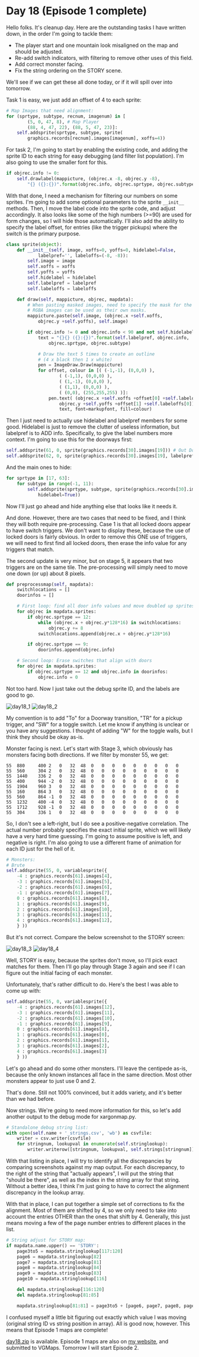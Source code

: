 # Day 18 (Episode 1 complete) #

Hello folks. It's cleanup day. Here are the outstanding tasks I have 
written down, in the order I'm going to tackle them:

 * The player start and one mountain look misaligned on the map and 
   should be adjusted.
 * Re-add switch indicators, with filtering to remove other uses of 
   this field.
 * Add correct monster facing.
 * Fix the string ordering on the STORY scene.

We'll see if we can get these all done today, or if it will spill over 
into tomorrow.

Task 1 is easy, we just add an offset of 4 to each sprite:
```py
# Map Images that need alignment:
for (sprtype, subtype, recnum, imagenum) in [
        (5, 0, 47, 8), # Map Player
        (88, 4, 47, 22), (88, 5, 47, 23)]:
    self.addsprite(sprtype, subtype, sprite(
        graphics.records[recnum].images[imagenum], xoffs=4))
```

For task 2, I'm going to start by enabling the existing code, and 
adding the sprite ID to each string for easy debugging (and filter list 
population). I'm also going to use the smaller font for this.

```py
if objrec.info != 0:
    self.drawlabel(mappicture, (objrec.x -8, objrec.y -8),
        "{} ({}:{})".format(objrec.info, objrec.sprtype, objrec.subtype))
```

With that done, I need a mechanism for filtering our numbers on some 
sprites. I'm going to add some optional parameters to the sprite 
``__init__`` methods. Then, I move the label code into the sprite code, and 
adjust accordingly. It also looks like some of the high numbers (>=90) 
are used for form changes, so I will hide those automatically. I'll 
also add the ability to specify the label offset, for entries (like the 
trigger pickups) where the switch is the primary purpose.

```py
class sprite(object):
    def __init__(self, image, xoffs=0, yoffs=0, hidelabel=False,
            labelpref='', labeloffs=(-8, -8)):
        self.image = image
        self.xoffs = xoffs
        self.yoffs = yoffs
        self.hidelabel = hidelabel
        self.labelpref = labelpref
        self.labeloffs = labeloffs

    def draw(self, mappicture, objrec, mapdata):
        # When pasting masked images, need to specify the mask for the paste.
        # RGBA images can be used as their own masks.
        mappicture.paste(self.image, (objrec.x +self.xoffs,
            objrec.y +self.yoffs), self.image)

        if objrec.info != 0 and objrec.info < 90 and not self.hidelabel:
            text = "{}{} ({}:{})".format(self.labelpref, objrec.info,
                objrec.sprtype, objrec.subtype)

            # Draw the text 5 times to create an outline
            # (4 x black then 1 x white)
            pen = ImageDraw.Draw(mappicture)
            for offset, colour in [( (-1,-1), (0,0,0) ),
                    ( (-1,1), (0,0,0) ),
                    ( (1,-1), (0,0,0) ),
                    ( (1,1), (0,0,0) ),
                    ( (0,0), (255,255,255) )]:
                pen.text( (objrec.x +self.xoffs +offset[0] +self.labeloffs[0],
                    objrec.y +self.yoffs +offset[1] +self.labeloffs[0]),
                    text, font=markupfont, fill=colour)
```

Then I just need to actually use hidelabel and labelpref members for 
some good. Hidelabel is just to remove the clutter of useless 
information, but labelpref is to ADD info. Specifically, to give the 
label numbers more context. I'm going to use this for the doorways 
first:

```py
self.addsprite(61, 0, sprite(graphics.records[30].images[19])) # Out Door
self.addsprite(62, 0, sprite(graphics.records[30].images[19], labelpref='To ')) # In Door
```

And the main ones to hide:

```py
for sprtype in [17, 63]:
    for subtype in range(-1, 11):
        self.addsprite(sprtype, subtype, sprite(graphics.records[30].images[19],
            hidelabel=True))
```

Now I'll just go ahead and hide anything else that looks like it needs 
it.

And done. However, there are two cases that need to be fixed, and I 
think they will both require pre-processing. Case 1 is that all locked 
doors appear to have switch triggers. We don't want to display these, 
because the use of locked doors is fairly obvious. In order to remove 
this ONE use of triggers, we will need to first find all locked doors, 
then erase the info value for any triggers that match.

The second update is very minor, but on stage 5, it appears that two 
triggers are on the same tile. The pre-processing will simply need to 
move one down (or up) about 8 pixels.

```py
def preprocessmap(self, mapdata):
    switchlocations = []
    doorinfos = []

    # First loop: find all door info values and move doubled up sprites.
    for objrec in mapdata.sprites:
        if objrec.sprtype == 12:
            while (objrec.x + objrec.y*128*16) in switchlocations:
                objrec.y += 8
            switchlocations.append(objrec.x + objrec.y*128*16)

        if objrec.sprtype == 9:
            doorinfos.append(objrec.info)

    # Second loop: Erase switches that align with doors
    for objrec in mapdata.sprites:
        if objrec.sprtype == 12 and objrec.info in doorinfos:
            objrec.info = 0
```

Not too hard. Now I just take out the debug sprite ID, and the labels 
are good to go.

![day18_1](images/day18_1.png) ![day18_2](images/day18_2.png)

My convention is to add "To" for a Doorway transition, "TR" for a 
pickup trigger, and "SW" for a toggle switch. Let me know if anything 
is unclear or you have any suggestions. I thought of adding "W" for the 
toggle walls, but I think they should be okay as-is.

Monster facing is next. Let's start with Stage 3, which obviously has 
monsters facing both directions. If we filter by monster 55, we get:

```
55  880     400 2   0   32  48  0   0   0   0   0   0   0   0   0
55  560     304 2   0   32  48  0   0   0   0   0   0   0   0   0
55  1440    336 2   0   32  48  0   0   0   0   0   0   0   0   0
55  400     944 -2  0   32  48  0   0   0   0   0   0   0   0   0
55  1904    960 3   0   32  48  0   0   0   0   0   0   0   0   0
55  160     864 3   0   32  48  0   0   0   0   0   0   0   0   0
55  560     864 -1  0   32  48  0   0   0   0   0   0   0   0   0
55  1232    400 -4  0   32  48  0   0   0   0   0   0   0   0   0
55  1712    928 -1  0   32  48  0   0   0   0   0   0   0   0   0
55  304     336 1   0   32  48  0   0   0   0   0   0   0   0   0
```

So, I don't see a left-right, but I do see a positive-negative 
correlation. The actual number probably specifies the exact initial 
sprite, which we will likely have a very hard time guessing. I'm going 
to assume positive is left, and negative is right. I'm also going to 
use a different frame of animation for each ID just for the hell of it.

```py
# Monsters:
# Brute
self.addsprite(55, 0, variablesprite({
    -4 : graphics.records[61].images[4],
    -3 : graphics.records[61].images[5],
    -2 : graphics.records[61].images[6],
    -1 : graphics.records[61].images[7],
    0 : graphics.records[61].images[8],
    1 : graphics.records[61].images[9],
    2 : graphics.records[61].images[10],
    3 : graphics.records[61].images[11],
    4 : graphics.records[61].images[12],
    } ))
```

But it's not correct. Compare the below screenshot to the STORY screen:

![day18_3](images/day18_3.png) ![day18_4](images/day18_4.png)

Well, STORY is easy, because the sprites don't move, so I'll pick exact 
matches for them. Then I'll go play through Stage 3 again and see if I 
can figure out the initial facing of each monster.

Unfortunately, that's rather difficult to do. Here's the best I was able to come up with:
```py
self.addsprite(55, 0, variablesprite({
    -4 : graphics.records[61].images[12],
    -3 : graphics.records[61].images[11],
    -2 : graphics.records[61].images[10],
    -1 : graphics.records[61].images[9],
    0 : graphics.records[61].images[8],
    1 : graphics.records[61].images[0],
    2 : graphics.records[61].images[1],
    3 : graphics.records[61].images[2],
    4 : graphics.records[61].images[3]
    } ))
```

Let's go ahead and do some other monsters. I'll leave the centipede 
as-is, because the only known instances all face in the same direction. 
Most other monsters appear to just use 0 and 2.

That's done. Still not 100% convinced, but it adds variety, and it's 
better than we had before.

Now strings. We're going to need more information for this, so let's 
add another output to the debug mode for xargonmap.py.

```py
# Standalone debug string list:
with open(self.name + '_strings.csv', 'wb') as csvfile:
    writer = csv.writer(csvfile)
    for stringnum, lookupval in enumerate(self.stringlookup):
        writer.writerow([stringnum, lookupval, self.strings[stringnum]])
```

With that listing in place, I will try to identify all the 
discrepancies by comparing screenshots against my map output. For each 
discrepancy, to the right of the string that "actually appears", I will 
put the string that "should be there", as well as the index in the 
string array for that string. Without a better idea, I think I'm just 
going to have to correct the alignment discrepancy in the lookup array.

With that in place, I can put together a simple set of corrections to 
fix the alignment. Most of them are shifted by 4, so we only need to 
take into account the entries OTHER than the ones that shift by 4. 
Generally, this just means moving a few of the page number entries to 
different places in the list.

```py
# String adjust for STORY map:
if mapdata.name.upper() == 'STORY':
    page3to5 = mapdata.stringlookup[117:120]
    page6 = mapdata.stringlookup[82]
    page7 = mapdata.stringlookup[81]
    page8 = mapdata.stringlookup[84]
    page9 = mapdata.stringlookup[83]
    page10 = mapdata.stringlookup[116]

    del mapdata.stringlookup[116:120]
    del mapdata.stringlookup[81:85]

    mapdata.stringlookup[81:81] = page3to5 + [page6, page7, page8, page9, page10]
```

I confused myself a little bit figuring out exactly which value I was 
moving (original string ID vs string position in array). All is good 
now, however. This means that Episode 1 maps are complete!

[day18.zip][day18] is available. Episode 1 maps are also on [my website][ep1], 
and submitted to VGMaps. Tomorrow I will start Episode 2.

[day18]: http://www.zerker.ca/misc/xargon/day18.zip
[ep1]: https://zerker.ca/home/xargon-episode-1-maps.html
